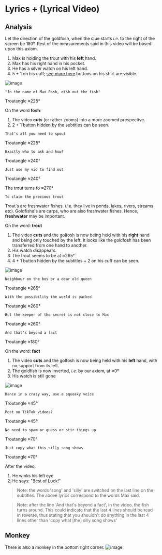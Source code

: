 # Lyrics + (Lyrical Video)

## Analysis

Let the direction of the goldfosh, when the clue starts *i.e.* to the right of the screen be 180°. Rest of the measurements said in this video will be based upon this axiom.

1. Max is holding the trout with his **left** hand.
2. Max has his right hand in his pocket.
3. He has a silver watch on his left hand.
4. 5 + 1 on his cuff; [see more here](https://in.pinterest.com/pin/361625045086158560/) buttons on his shirt are visible.

![image](https://user-images.githubusercontent.com/90586416/183064861-a3794602-8d6a-4a53-9991-13ae92944004.png)

```
"In the name of Max Fosh, dish out the fish"
```
Troutangle ≈225°

On the word **fosh**:

1. The video **cuts** (or rather zooms) into a more zoomed prespective.
2. 2 + 1 button hidden by the subtitles can be seen.
```
That’s all you need to spout
```
Troutangle ≈225°

```
Exactly who to ask and how?
```
Troutangle ≈240°


```
Just use my vid to find out
```
Troutangle ≈240°


The trout turns to ≈270°
```
To claim the precious trout
```
Trout's are freshwater fishes. (*i.e.* they live in ponds, lakes, rivers, streams etc). Goldfishe's are carps, who are also freshwater fishes. Hence, **freshwater** may be important.

On the word: **trout**

1. The video **cuts** and the golfosh is now being held with his **right** hand and being only touched by the left. It looks like the goldfosh has been transferred from one hand to another.
2. His watch disappears.
3. The trout seems to be at ≈265°
4. 4 + 1 button hidden by the subtitles + 2 on his cuff can be seen.

![image](https://user-images.githubusercontent.com/90586416/183068986-793e1d9d-0888-4fd9-8509-1209c6c1f01c.png)

```
Neighbour on the bus or a dear old queen
```
Troutangle ≈265°

```
With the possibility the world is packed
```
Troutangle ≈260°

```
But the keeper of the secret is not close to Max
```
Troutangle ≈260°

```
And that’s beyond a fact
```
Troutangle ≈180°

On the word: **fact**

1. The video **cuts** and the golfosh is now being held with his **left** hand, with no support from its left.
2. The goldfish is now inverted, *i.e.* by our axiom, at ≈0°
3. His watch is still gone

![image](https://user-images.githubusercontent.com/90586416/183069049-d69b1c2a-1952-4554-bf6b-5916b4e904db.png)

```
Dance in a crazy way, use a squeaky voice
```
Troutangle ≈45°

```
Post on TikTok videos?
```
Troutangle ≈45°

```
No need to spam or guess or stir things up
```
Troutangle ≈70°

```
Just copy what this silly song shows
```
Troutangle ≈70°

After the video:

1. He winks his left eye 
2. He says: "Best of Luck!"

> Note: the words 'song' and 'silly' are switched on the last line on the subtitles. The above lyrics correspond to the words Max said.

> Note: after the line 'And that's beyond a fact', in the video, the fish turns around. This could indicate that the last 4 lines should be read in reverse, thus stating that you shouldn't do anything in the last 4 lines other than 'copy what [the] silly song shows'

## Monkey

There is also a monkey in the bottom right corner.
![image](https://user-images.githubusercontent.com/90586416/183072221-6db58bda-dd92-450d-b06e-e4883855707e.png)
